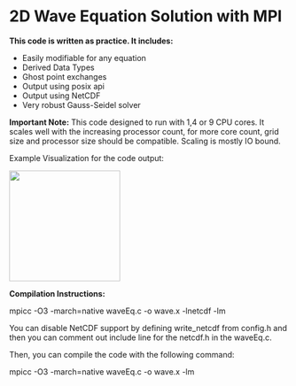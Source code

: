 
#  **2D Wave Equation Solution with MPI**  
**This code is written as practice. It includes:**  
  
- Easily modifiable for any equation  
- Derived Data Types  
- Ghost point exchanges  
- Output using posix api  
- Output using NetCDF  
- Very robust Gauss-Seidel solver  
  
**Important Note:** This code designed to run with 1,4 or 9 CPU cores. It scales well with the increasing processor count, for more core count, grid size and processor size should be compatible. Scaling is mostly IO bound.  
  
Example Visualization for the code output:  
  
<img  src="example_output.gif?raw=true"  width="200px">  
  
**Compilation Instructions:**  
  
mpicc -O3 -march=native waveEq.c -o wave.x -lnetcdf -lm  
  
You can disable NetCDF support by defining write\_netcdf from config.h and then you can comment out include line for the netcdf.h in the waveEq.c. 

Then, you can compile the code with the following command:
  
mpicc -O3 -march=native waveEq.c -o wave.x -lm
